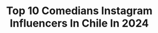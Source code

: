 ---
title: Top 10 Comedians Instagram Influencers In Chile In 2024
description: >-
  Find top comedians Instagram influencers in Chile in 2024. Most popular hashtags: #comedia #humor #comediante.
platform: Instagram
hits: 48
text_top: See the top-rated Instagram influencers on inBeat.
text_bottom: inBeat aggregates 48 Instagram influencers like this in Chile for you to contact.
profiles:
  - username: "pameleiva"
    fullname: >-
      Pamelita Leiva
    bio: >-
      Puente Altina, Comediante, operada Bariatrica en el 2009. Renací ❤️‍🔥 Tengo harto de todo pero de Buen corte ♥️
    location: "Chile"
    followers: 739141
    engagement: 302
    commentsToLikes: 0.023276
    id: ck0vz5bhn7dnz0i195zpyl1mj
    verified: true
    hashtags: "#hrhcpuntacana, #bearockstar"
  - username: "yamireyna"
    fullname: >-
      Yamila Reyna
    bio: >-
      Argen-chilena 🇦🇷🇨🇱 Actriz/ Comediante Conductora/ Doglover👑 Contacto: contactoyamireyna@gmail.com
    location: "Chile"
    followers: 634492
    engagement: 101
    commentsToLikes: 0.031205
    id: ck5zkfnr6je8x0i14wa6jjx3x
    verified: true
    hashtags: "#ac, #bodypositive, #sindiosnilate, #imparable"
  - username: "gloriabenavides_oficial"
    fullname: >-
      Gloria Benavides
    bio: >-
      Cantante y comediante. Fundadora de Jappening con Ja y Sábado Gigante como La Cuatro. 9 veces en Festival de Viña.
    location: "Chile"
    followers: 48732
    engagement: 391
    commentsToLikes: 0.069768
    id: ck5hhnfqf958d0i118z2t5ony
    verified: false
    hashtags: "#challengeaccepted, #womensupportingwomen"
  - username: "alisonmandel"
    fullname: >-
      Alison Mandel
    bio: >-
      Stand Up, Comediante, Guionista, Actriz 🇨🇱🎤🎙 #alisonmandel 🌟 alisoncaterina@gmail.com 🌟 @saproducciones.cl 🐈 Muamia 💙
    location: "Chile"
    followers: 958340
    engagement: 369
    commentsToLikes: 0.014366
    id: ck5hdhx1vnimo0i11c63cw6q1
    verified: true
    hashtags: "#cuidatedelameningitis, #adgsk, #amorpropio, #lovedays"
  - username: "pedroruminot"
    fullname: >-
      Pedro
    bio: >-
      Luchar hasta la morir. Comediante. Estudiante de Derecho. Consejero Fundación Oncológica. Contacto: eventos@pedroruminot.cl
    location: "Chile"
    followers: 581179
    engagement: 385
    commentsToLikes: 0.021007
    id: ck5zztalscdy70i14352so6qo
    verified: true
    hashtags: "#loprimeroquevoyaver, #disneyplus, #ad, #lovedays"
  - username: "eparonal"
    fullname: >-
      ronal Alvarado
    bio: >-
      El valenciano-ANO🇻🇪📍🇨🇱 Comediante, animador, creador de videos Contacto: eparonalpublicidad@gmail.com
    location: "Chile"
    followers: 56071
    engagement: 534
    commentsToLikes: 0.158077
    id: ck6u9mnjqyen10j71huywfl6v
    verified: false
    hashtags: "#humor, #venezolanosensantiago, #venezolanosenchile, #santiago"
  - username: "juanpapintoss"
    fullname: >-
      juanpapintoss
    bio: >-
      Comediante🤣 Fotógrafo📷 Boludo🤦🏾‍♂️ Ex astronauta👨🏽‍🚀 La milanesa es la esencia de la vida🤤 Me compré él fideos más caro del coto Míralo acá 👇🏽👇🏽
    location: "Chile"
    followers: 21714
    engagement: 60
    commentsToLikes: 0.014728
    id: ck5zq5c9vtyor0i14oe1l99vo
    verified: false
    hashtags: "#comedia, #comediante, #risas, #humor"
  - username: "chamojung"
    fullname: >-
      Julio Jung Duvauchelle
    bio: >-
      Actor, comediante, director, papá de Matilda, papastro de Jose y Santi, loco x Tati #verdadesocultas #mcc #festivaldeolmue #llegolanana @chamotips
    location: "Chile"
    followers: 175614
    engagement: 195
    commentsToLikes: 0.061626
    id: ck5zjcbsahc9j0i14uayzaig8
    verified: true
    hashtags: "#placidodomingo, #fua, #contodosinopaque, #pundonor"
  - username: "remigioremedy"
    fullname: >-
      Remigio Remedy
    bio: >-
      Actor/ Comediante/ StandupComedy/Artista Marcial. remigio.remedy@gmail.com
    location: "Chile"
    followers: 35136
    engagement: 182
    commentsToLikes: 0.057911
    id: ck5q5quf6u5f80i110n6j15fz
    verified: false
    hashtags: "#training, #underarmour, #elquisco"
  - username: "tatianamolinaactriz"
    fullname: >-
      Tatiana Molina
    bio: >-
      Actriz chilena 🎭| Teatro 🎬|TV 💻👌Coach 🙋🎙️Comediante |Standup Sigue mi emprendimiento @casapan_casero
    location: "Chile"
    followers: 21758
    engagement: 242
    commentsToLikes: 0.113225
    id: ck0w1gj7bj8ha0i199vn1seic
    verified: false
    hashtags: "#gracias, #amor, #standup, #teatro"
---